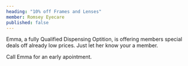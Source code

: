 ```yaml
---
heading: "10% off Frames and Lenses"
member: Romsey Eyecare
published: false
---
```


Emma, a fully Qualified Dispensing Optition, is offering members special deals off already low prices. Just let her know your a member.

Call Emma for an early apointment.
